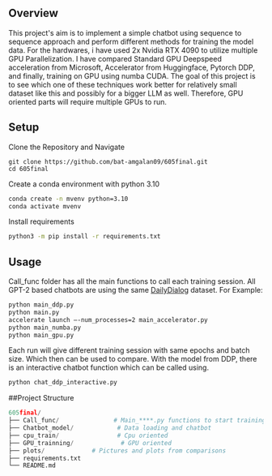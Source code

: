 ## Overview

This project's aim is to implement a simple chatbot using sequence to sequence approach and perform different methods for training the model data. For the hardwares, i have used 2x Nvidia RTX 4090 to utilize multiple GPU Parallelization. I have compared Standard GPU Deepspeed acceleration from Microsoft, Accelerator from Huggingface, Pytorch DDP, and finally, training on GPU using numba CUDA. The goal of this project is to see which one of these techniques work better for relatively small dataset like this and possibly for a bigger LLM as well. Therefore, GPU oriented parts will require multiple GPUs to run.
## Setup

Clone the Repository and Navigate

```
git clone https://github.com/bat-amgalan09/605final.git
cd 605final
```

Create a conda environment with python 3.10

```bash
conda create -n mvenv python=3.10
conda activate mvenv
```

Install requirements

```bash
python3 -m pip install -r requirements.txt
```

## Usage

Call_func folder has all the main functions to call each training session. 
All GPT-2 based chatbots are using the same [DailyDialog](https://huggingface.co/datasets/daily_dialog) dataset. For Example:

```bash
python main_ddp.py
python main.py
accelerate launch —-num_processes=2 main_accelerator.py
python main_numba.py
python main_gpu.py
```
Each run will give different training session with same epochs and batch size. Which then can be used to compare. With the model from DDP, there is an interactive chatbot function which can be called using.

```bash
python chat_ddp_interactive.py
```

##Project Structure

```python
605final/
├── Call_func/               # Main_****.py functions to start training sessions
├── Chatbot_model/            # Data loading and chatbot
├── cpu_train/                # Cpu oriented
├── GPU_trainning/             # GPU oriented
├── plots/             # Pictures and plots from comparisons
├── requirements.txt  
└── README.md
```    
